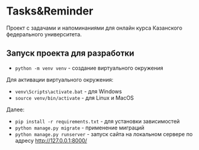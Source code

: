 # Tasks&Reminder

Проект с задачами и напоминаниями для онлайн курса Казанского федерального университета.

## Запуск проекта для разработки

- `python -m venv venv` - создание виртуального окружения

Для активации виртуального окружения:
- `venv\Scripts\activate.bat` - для Windows
- `source venv/bin/activate` - для Linux и MacOS

Далее:

- `pip install -r requirements.txt` - для установки зависимостей
- `python manage.py migrate` - применение миграций
- `python manage.py runserver` - запуск сайта на локальном сервере по адресу http://127.0.0.1:8000/
